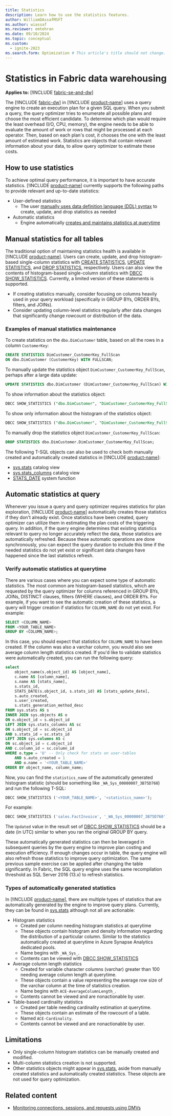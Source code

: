 ```yaml
---
title: Statistics
description: Learn how to use the statistics features.
author: WilliamDAssafMSFT
ms.author: wiassaf
ms.reviewer: emtehran
ms.date: 09/10/2024
ms.topic: conceptual
ms.custom:
  - ignite-2023
ms.search.form: Optimization # This article's title should not change. If so, contact engineering.
---
```

# Statistics in Fabric data warehousing

**Applies to:** [!INCLUDE [fabric-se-and-dw](includes/applies-to-version/fabric-se-and-dw.md)]

The [!INCLUDE [fabric-dw](includes/fabric-dw.md)] in [!INCLUDE [product-name](../includes/product-name.md)] uses a query engine to create an execution plan for a given SQL query. When you submit a query, the query optimizer tries to enumerate all possible plans and choose the most efficient candidate. To determine which plan would require the least overhead (I/O, CPU, memory), the engine needs to be able to evaluate the amount of work or rows that might be processed at each operator. Then, based on each plan's cost, it chooses the one with the least amount of estimated work. Statistics are objects that contain relevant information about your data, to allow query optimizer to estimate these costs.

## How to use statistics

To achieve optimal query performance, it is important to have accurate statistics. [!INCLUDE [product-name](../includes/product-name.md)] currently supports the following paths to provide relevant and up-to-date statistics:

- User-defined statistics
    - The user [manually uses data definition language (DDL) syntax](#manual-statistics-for-all-tables) to create, update, and drop statistics as needed
- Automatic statistics
    - Engine automatically [creates and maintains statistics at querytime](#automatic-statistics-at-query)

## Manual statistics for all tables

The traditional option of maintaining statistics health is available in [!INCLUDE [product-name](../includes/product-name.md)]. Users can create, update, and drop histogram-based single-column statistics with [CREATE STATISTICS](/sql/t-sql/statements/create-statistics-transact-sql?view=fabric&preserve-view=true), [UPDATE STATISTICS](/sql/t-sql/statements/update-statistics-transact-sql?view=fabric&preserve-view=true), and [DROP STATISTICS](/sql/t-sql/statements/drop-statistics-transact-sql?view=fabric&preserve-view=true), respectively. Users can also view the contents of histogram-based single-column statistics with [DBCC SHOW_STATISTICS](/sql/t-sql/database-console-commands/dbcc-show-statistics-transact-sql?view=fabric&preserve-view=true). Currently, a limited version of these statements is supported. 

- If creating statistics manually, consider focusing on columns heavily used in your query workload (specifically in GROUP BYs, ORDER BYs, filters, and JOINs).
- Consider updating column-level statistics regularly after data changes that significantly change rowcount or distribution of the data.

### Examples of manual statistics maintenance

To create statistics on the `dbo.DimCustomer` table, based on all the rows in a column `CustomerKey`:

```sql
CREATE STATISTICS DimCustomer_CustomerKey_FullScan
ON dbo.DimCustomer (CustomerKey) WITH FULLSCAN;
```

To manually update the statistics object `DimCustomer_CustomerKey_FullScan`, perhaps after a large data update:

```sql
UPDATE STATISTICS dbo.DimCustomer (DimCustomer_CustomerKey_FullScan) WITH FULLSCAN;  
```

To show information about the statistics object:

```sql
DBCC SHOW_STATISTICS ("dbo.DimCustomer", "DimCustomer_CustomerKey_FullScan");
```

To show only information about the histogram of the statistics object:

```sql
DBCC SHOW_STATISTICS ("dbo.DimCustomer", "DimCustomer_CustomerKey_FullScan") WITH HISTOGRAM;
```

To manually drop the statistics object `DimCustomer_CustomerKey_FullScan`:

```sql
DROP STATISTICS dbo.DimCustomer.DimCustomer_CustomerKey_FullScan;
```

The following T-SQL objects can also be used to check both manually created and automatically created statistics in [!INCLUDE [product-name](../includes/product-name.md)]:

- [sys.stats](/sql/relational-databases/system-catalog-views/sys-stats-transact-sql?view=fabric&preserve-view=true) catalog view
- [sys.stats_columns](/sql/relational-databases/system-catalog-views/sys-stats-columns-transact-sql?view=fabric&preserve-view=true) catalog view
- [STATS_DATE](/sql/t-sql/functions/stats-date-transact-sql?view=fabric&preserve-view=true) system function

## Automatic statistics at query

Whenever you issue a query and query optimizer requires statistics for plan exploration, [!INCLUDE [product-name](../includes/product-name.md)] automatically creates those statistics if they don't already exist. Once statistics have been created, query optimizer can utilize them in estimating the plan costs of the triggering query. In addition, if the query engine determines that existing statistics relevant to query no longer accurately reflect the data, those statistics are automatically refreshed. Because these automatic operations are done synchronously, you can expect the query duration to include this time if the needed statistics do not yet exist or significant data changes have happened since the last statistics refresh. 

### <a id="to-verify-automatic-statistics-at-querytime"></a> Verify automatic statistics at querytime

There are various cases where you can expect some type of automatic statistics. The most common are histogram-based statistics, which are requested by the query optimizer for columns referenced in GROUP BYs, JOINs, DISTINCT clauses, filters (WHERE clauses), and ORDER BYs. For example, if you want to see the automatic creation of these statistics, a query will trigger creation if statistics for `COLUMN_NAME` do not yet exist. For example:

```sql
SELECT <COLUMN_NAME>
FROM <YOUR_TABLE_NAME>
GROUP BY <COLUMN_NAME>;
```

In this case, you should expect that statistics for `COLUMN_NAME` to have been created. If the column was also a varchar column, you would also see average column length statistics created. If you'd like to validate statistics were automatically created, you can run the following query:

```sql
select
    object_name(s.object_id) AS [object_name],
    c.name AS [column_name],
    s.name AS [stats_name],
    s.stats_id,
    STATS_DATE(s.object_id, s.stats_id) AS [stats_update_date], 
    s.auto_created,
    s.user_created,
    s.stats_generation_method_desc 
FROM sys.stats AS s 
INNER JOIN sys.objects AS o 
ON o.object_id = s.object_id 
LEFT JOIN sys.stats_columns AS sc 
ON s.object_id = sc.object_id 
AND s.stats_id = sc.stats_id 
LEFT JOIN sys.columns AS c 
ON sc.object_id = c.object_id 
AND c.column_id = sc.column_id
WHERE o.type = 'U' -- Only check for stats on user-tables
    AND s.auto_created = 1
    AND o.name = '<YOUR_TABLE_NAME>'
ORDER BY object_name, column_name;
```


Now, you can find the `statistics_name` of the automatically generated histogram statistic (should be something like `_WA_Sys_00000007_3B75D760`) and run the following T-SQL:

```sql
DBCC SHOW_STATISTICS ('<YOUR_TABLE_NAME>', '<statistics_name>');
```

For example:

```sql
DBCC SHOW_STATISTICS ('sales.FactInvoice', '_WA_Sys_00000007_3B75D760');
```

The `Updated` value in the result set of [DBCC SHOW_STATISTICS](/sql/t-sql/database-console-commands/dbcc-show-statistics-transact-sql?view=fabric&preserve-view=true) should be a date (in UTC) similar to when you ran the original GROUP BY query.

These automatically generated statistics can then be leveraged in subsequent queries by the query engine to improve plan costing and execution efficiency. If enough changes occur in table, the query engine will also refresh those statistics to improve query optimization. The same previous sample exercise can be applied after changing the table significantly. In Fabric, the SQL query engine uses the same recompilation threshold as SQL Server 2016 (13.x) to refresh statistics.

### Types of automatically generated statistics

In [!INCLUDE [product-name](../includes/product-name.md)], there are multiple types of statistics that are automatically generated by the engine to improve query plans. Currently, they can be found in [sys.stats](/sql/relational-databases/system-catalog-views/sys-stats-transact-sql?view=fabric&preserve-view=true) although not all are actionable:

- Histogram statistics
    - Created per column needing histogram statistics at querytime
    - These objects contain histogram and density information regarding the distribution of a particular column. Similar to the statistics automatically created at querytime in Azure Synapse Analytics dedicated pools.
    - Name begins with `_WA_Sys_`.
    - Contents can be viewed with [DBCC SHOW_STATISTICS](/sql/t-sql/database-console-commands/dbcc-show-statistics-transact-sql?view=fabric&preserve-view=true)
- Average column length statistics
    - Created for variable character columns (varchar) greater than 100 needing average column length at querytime.
    - These objects contain a value representing the average row size of the varchar column at the time of statistics creation.
    - Name begins with `ACE-AverageColumnLength_`.
    - Contents cannot be viewed and are nonactionable by user.
- Table-based cardinality statistics
    - Created per table needing cardinality estimation at querytime.
    - These objects contain an estimate of the rowcount of a table.
    - Named `ACE-Cardinality`.
    - Contents cannot be viewed and are nonactionable by user.

## Limitations

- Only single-column histogram statistics can be manually created and modified.
- Multi-column statistics creation is not supported.
- Other statistics objects might appear in [sys.stats](/sql/relational-databases/system-catalog-views/sys-stats-transact-sql?view=fabric&preserve-view=true), aside from manually created statistics and automatically created statistics. These objects are not used for query optimization.

## Related content

- [Monitoring connections, sessions, and requests using DMVs](monitor-using-dmv.md)
